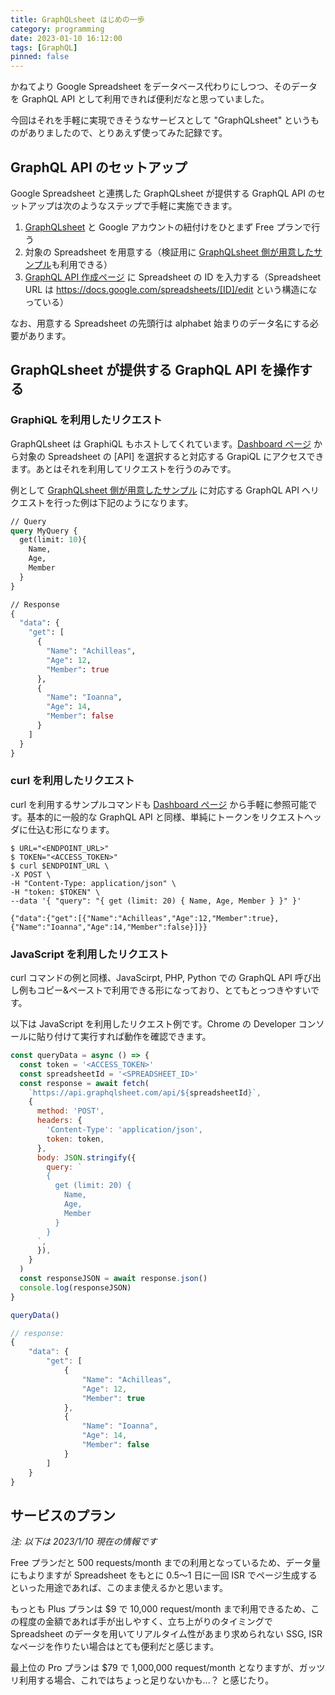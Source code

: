 ```yaml
---
title: GraphQLsheet はじめの一歩
category: programming
date: 2023-01-10 16:12:00
tags: [GraphQL]
pinned: false
---
```


かねてより Google Spreadsheet をデータベース代わりにしつつ、そのデータを GraphQL API として利用できれば便利だなと思っていました。

今回はそれを手軽に実現できそうなサービスとして "GraphQLsheet" というものがありましたので、とりあえず使ってみた記録です。

## GraphQL API のセットアップ

Google Spreadsheet と連携した GraphQLsheet が提供する GraphQL API のセットアップは次のようなステップで手軽に実施できます。

1. [GraphQLsheet](https://graphqlsheet.com/) と Google アカウントの紐付けをひとまず Free プランで行う
1. 対象の Spreadsheet を用意する（検証用に [GraphQLsheet 側が用意したサンプル](https://docs.google.com/spreadsheets/d/1U9PRElcdO64tiiPgCBxMUs74Yyu8pvmq4QZsEhFoiEI/edit#gid=0)も利用できる）
1. [GraphQL API 作成ページ](https://graphqlsheet.com/create) に Spreadsheet の ID を入力する（Spreadsheet URL は https://docs.google.com/spreadsheets/[ID]/edit という構造になっている）

なお、用意する Spreadsheet の先頭行は alphabet 始まりのデータ名にする必要があります。

## GraphQLsheet が提供する GraphQL API を操作する

### GraphiQL を利用したリクエスト

GraphQLsheet は GraphiQL もホストしてくれています。[Dashboard ページ](https://graphqlsheet.com/dashboard/) から対象の Spreadsheet の [API] を選択すると対応する GrapiQL にアクセスできます。あとはそれを利用してリクエストを行うのみです。

例として [GraphQLsheet 側が用意したサンプル](https://docs.google.com/spreadsheets/d/1U9PRElcdO64tiiPgCBxMUs74Yyu8pvmq4QZsEhFoiEI/edit#gid=0) に対応する GraphQL API へリクエストを行った例は下記のようになります。

```graphql
// Query
query MyQuery {
  get(limit: 10){
    Name,
    Age,
    Member
  }
}

// Response
{
  "data": {
    "get": [
      {
        "Name": "Achilleas",
        "Age": 12,
        "Member": true
      },
      {
        "Name": "Ioanna",
        "Age": 14,
        "Member": false
      }
    ]
  }
}
```

### curl を利用したリクエスト

curl を利用するサンプルコマンドも [Dashboard ページ](https://graphqlsheet.com/dashboard/) から手軽に参照可能です。基本的に一般的な GraphQL API と同様、単純にトークンをリクエストヘッダに仕込む形になります。

```
$ URL="<ENDPOINT_URL>"
$ TOKEN="<ACCESS_TOKEN>"
$ curl $ENDPOINT_URL \
-X POST \
-H "Content-Type: application/json" \
-H "token: $TOKEN" \
--data '{ "query": "{ get (limit: 20) { Name, Age, Member } }" }'

{"data":{"get":[{"Name":"Achilleas","Age":12,"Member":true},{"Name":"Ioanna","Age":14,"Member":false}]}}
```

### JavaScript を利用したリクエスト

curl コマンドの例と同様、JavaScirpt, PHP, Python での GraphQL API 呼び出し例もコピー&ペーストで利用できる形になっており、とてもとっつきやすいです。

以下は JavaScript を利用したリクエスト例です。Chrome の Developer コンソールに貼り付けて実行すれば動作を確認できます。

```js
const queryData = async () => {
  const token = '<ACCESS_TOKEN>'
  const spreadsheetId = '<SPREADSHEET_ID>'
  const response = await fetch(
    `https://api.graphqlsheet.com/api/${spreadsheetId}`,
    {
      method: 'POST',
      headers: {
        'Content-Type': 'application/json',
        token: token,
      },
      body: JSON.stringify({
        query: `
        {
          get (limit: 20) {
            Name,
            Age,
            Member
          }
        }
      `,
      }),
    }
  )
  const responseJSON = await response.json()
  console.log(responseJSON)
}

queryData()

// response:
{
    "data": {
        "get": [
            {
                "Name": "Achilleas",
                "Age": 12,
                "Member": true
            },
            {
                "Name": "Ioanna",
                "Age": 14,
                "Member": false
            }
        ]
    }
}
```

## サービスのプラン

_注: 以下は 2023/1/10 現在の情報です_

Free プランだと 500 requests/month までの利用となっているため、データ量にもよりますが Spreadsheet をもとに 0.5〜1 日に一回 ISR でページ生成するといった用途であれば、このまま使えるかと思います。

もっとも Plus プランは $9 で 10,000 request/month まで利用できるため、この程度の金額であれば手が出しやすく、立ち上がりのタイミングで Spreadsheet のデータを用いてリアルタイム性があまり求められない SSG, ISR なページを作りたい場合はとても便利だと感じます。

最上位の Pro プランは $79 で 1,000,000 request/month となりますが、ガッツリ利用する場合、これではちょっと足りないかも...？ と感じたり。

